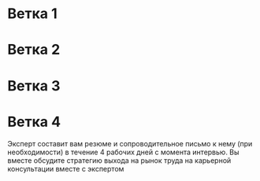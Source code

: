# Ветка 1


# Ветка 2



# Ветка 3



# Ветка 4
Эксперт составит вам резюме и сопроводительное письмо к нему (при необходимости) в течение 4 рабочих дней с момента интервью. Вы вместе обсудите стратегию выхода на рынок труда на карьерной консультации вместе с экспертом


